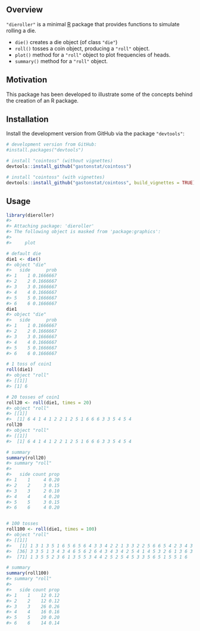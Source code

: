 
<!-- README.md is generated from README.Rmd. Please edit that file -->
Overview
--------

`"dieroller"` is a minimal [R](http://www.r-project.org/) package that provides functions to simulate rolling a die.

-   `die()` creates a die object (of class `"die"`)
-   `roll()` tosses a coin object, producing a `"roll"` object.
-   `plot()` method for a `"roll"` object to plot frequencies of heads.
-   `summary()` method for a `"roll"` object.

Motivation
----------

This package has been developed to illustrate some of the concepts behind the creation of an R package.

Installation
------------

Install the development version from GitHub via the package `"devtools"`:

``` r
# development version from GitHub:
#install.packages("devtools") 

# install "cointoss" (without vignettes)
devtools::install_github("gastonstat/cointoss")

# install "cointoss" (with vignettes)
devtools::install_github("gastonstat/cointoss", build_vignettes = TRUE)
```

Usage
-----

``` r
library(dieroller)
#> 
#> Attaching package: 'dieroller'
#> The following object is masked from 'package:graphics':
#> 
#>     plot

# default die
die1 <- die()
#> object "die"
#>   side      prob
#> 1    1 0.1666667
#> 2    2 0.1666667
#> 3    3 0.1666667
#> 4    4 0.1666667
#> 5    5 0.1666667
#> 6    6 0.1666667
die1
#> object "die"
#>   side      prob
#> 1    1 0.1666667
#> 2    2 0.1666667
#> 3    3 0.1666667
#> 4    4 0.1666667
#> 5    5 0.1666667
#> 6    6 0.1666667

# 1 toss of coin1
roll(die1)
#> object "roll"
#> [[1]]
#> [1] 6

# 20 tosses of coin1
roll20 <- roll(die1, times = 20)
#> object "roll"
#> [[1]]
#>  [1] 6 4 1 4 1 2 2 1 2 5 1 6 6 6 3 3 5 4 5 4
roll20
#> object "roll"
#> [[1]]
#>  [1] 6 4 1 4 1 2 2 1 2 5 1 6 6 6 3 3 5 4 5 4

# summary
summary(roll20)
#> summary "roll"
#> 
#>   side count prop
#> 1    1     4 0.20
#> 2    2     3 0.15
#> 3    3     2 0.10
#> 4    4     4 0.20
#> 5    5     3 0.15
#> 6    6     4 0.20


# 100 tosses
roll100 <- roll(die1, times = 100)
#> object "roll"
#> [[1]]
#>   [1] 1 3 1 3 5 1 6 5 6 5 6 4 3 3 4 2 2 1 3 3 2 2 5 6 6 5 4 2 3 4 3 1 2 4 3
#>  [36] 3 3 5 1 3 4 3 4 6 5 6 2 6 4 3 4 3 4 2 5 4 1 4 5 3 2 6 1 3 6 3 3 3 6 4
#>  [71] 1 3 5 5 2 3 6 1 3 5 5 3 4 4 2 5 2 5 4 5 3 3 5 6 5 1 5 5 1 6

# summary
summary(roll100)
#> summary "roll"
#> 
#>   side count prop
#> 1    1    12 0.12
#> 2    2    12 0.12
#> 3    3    26 0.26
#> 4    4    16 0.16
#> 5    5    20 0.20
#> 6    6    14 0.14
```
